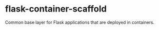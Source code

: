 # flask-container-scaffold
Common base layer for Flask applications that are deployed in containers.
